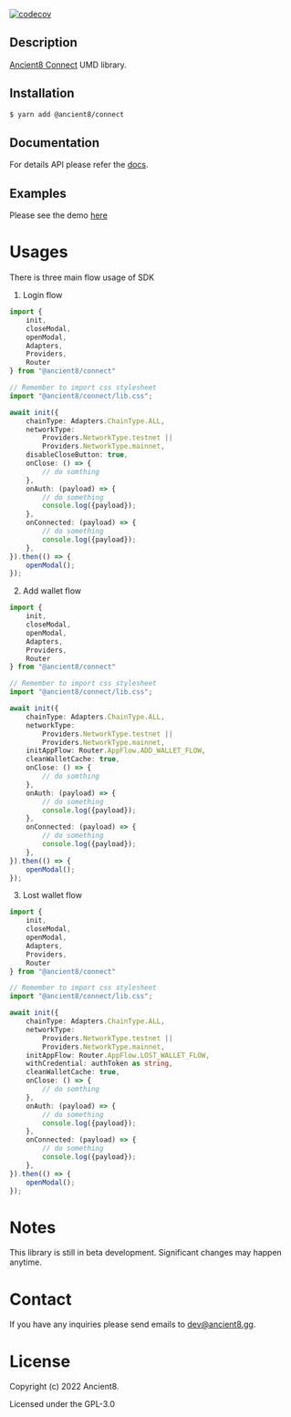 [![codecov](https://codecov.io/gh/ancient8-dev/a8-id-backend/branch/main/graph/badge.svg?token=IBW28NGP2I)](https://codecov.io/gh/ancient8-dev/a8-id-backend)

## Description

[Ancient8 Connect](https://id.ancient8.gg) UMD library.

## Installation

```bash
$ yarn add @ancient8/connect
```

## Documentation

For details API please refer the [docs](https://docs.ancient8.dev/modules.html#default).

## Examples

Please see the demo [here](https://git.ancient8.gg/ancient8-dev/a8-uid/a8-connect-demo)

# Usages

There is three main flow usage of SDK

1. Login flow

```ts
import {
    init,
    closeModal,
    openModal,
    Adapters,
    Providers,
    Router
} from "@ancient8/connect"

// Remember to import css stylesheet
import "@ancient8/connect/lib.css";

await init({
    chainType: Adapters.ChainType.ALL,
    networkType:
        Providers.NetworkType.testnet ||
        Providers.NetworkType.mainnet,
    disableCloseButton: true,
    onClose: () => {
        // do somthing
    },
    onAuth: (payload) => {
        // do something
        console.log({payload});
    },
    onConnected: (payload) => {
        // do something
        console.log({payload});
    },
}).then(() => {
    openModal();
});
```

2. Add wallet flow

```ts
import {
    init,
    closeModal,
    openModal,
    Adapters,
    Providers,
    Router
} from "@ancient8/connect"

// Remember to import css stylesheet
import "@ancient8/connect/lib.css";

await init({
    chainType: Adapters.ChainType.ALL,
    networkType:
        Providers.NetworkType.testnet ||
        Providers.NetworkType.mainnet,
    initAppFlow: Router.AppFlow.ADD_WALLET_FLOW,
    cleanWalletCache: true,
    onClose: () => {
        // do somthing
    },
    onAuth: (payload) => {
        // do something
        console.log({payload});
    },
    onConnected: (payload) => {
        // do something
        console.log({payload});
    },
}).then(() => {
    openModal();
});
```

3. Lost wallet flow

```ts
import {
    init,
    closeModal,
    openModal,
    Adapters,
    Providers,
    Router
} from "@ancient8/connect"

// Remember to import css stylesheet
import "@ancient8/connect/lib.css";

await init({
    chainType: Adapters.ChainType.ALL,
    networkType:
        Providers.NetworkType.testnet ||
        Providers.NetworkType.mainnet,
    initAppFlow: Router.AppFlow.LOST_WALLET_FLOW,
    withCredential: authToken as string,
    cleanWalletCache: true,
    onClose: () => {
        // do somthing
    },
    onAuth: (payload) => {
        // do something
        console.log({payload});
    },
    onConnected: (payload) => {
        // do something
        console.log({payload});
    },
}).then(() => {
    openModal();
});
```

# Notes

This library is still in beta development. Significant changes may happen anytime.

# Contact

If you have any inquiries please send emails to dev@ancient8.gg.

# License

Copyright (c) 2022 Ancient8.

Licensed under the GPL-3.0
